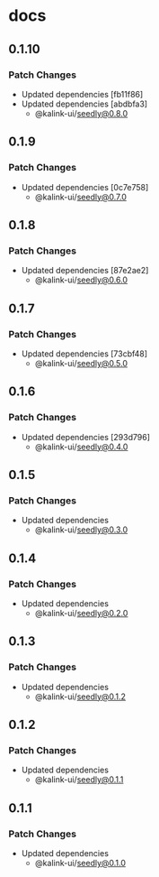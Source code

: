 # docs

## 0.1.10

### Patch Changes

- Updated dependencies [fb11f86]
- Updated dependencies [abdbfa3]
  - @kalink-ui/seedly@0.8.0

## 0.1.9

### Patch Changes

- Updated dependencies [0c7e758]
  - @kalink-ui/seedly@0.7.0

## 0.1.8

### Patch Changes

- Updated dependencies [87e2ae2]
  - @kalink-ui/seedly@0.6.0

## 0.1.7

### Patch Changes

- Updated dependencies [73cbf48]
  - @kalink-ui/seedly@0.5.0

## 0.1.6

### Patch Changes

- Updated dependencies [293d796]
  - @kalink-ui/seedly@0.4.0

## 0.1.5

### Patch Changes

- Updated dependencies
  - @kalink-ui/seedly@0.3.0

## 0.1.4

### Patch Changes

- Updated dependencies
  - @kalink-ui/seedly@0.2.0

## 0.1.3

### Patch Changes

- Updated dependencies
  - @kalink-ui/seedly@0.1.2

## 0.1.2

### Patch Changes

- Updated dependencies
  - @kalink-ui/seedly@0.1.1

## 0.1.1

### Patch Changes

- Updated dependencies
  - @kalink-ui/seedly@0.1.0
